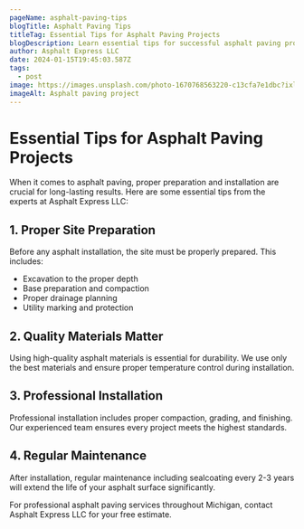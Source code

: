 ```yaml
---
pageName: asphalt-paving-tips
blogTitle: Asphalt Paving Tips
titleTag: Essential Tips for Asphalt Paving Projects
blogDescription: Learn essential tips for successful asphalt paving projects from the experts at Asphalt Express LLC
author: Asphalt Express LLC
date: 2024-01-15T19:45:03.587Z
tags:
  - post
image: https://images.unsplash.com/photo-1670768563220-c13cfa7e1dbc?ixlib=rb-4.0.3&ixid=MnwxMjA3fDB8MHxwaG90by1wYWdlfHx8fGVufDB8fHx8&auto=format&fit=crop&w=1000&q=80.jpg
imageAlt: Asphalt paving project
---
```

# Essential Tips for Asphalt Paving Projects

When it comes to asphalt paving, proper preparation and installation are crucial for long-lasting results. Here are some essential tips from the experts at Asphalt Express LLC:

## 1. Proper Site Preparation

Before any asphalt installation, the site must be properly prepared. This includes:
- Excavation to the proper depth
- Base preparation and compaction
- Proper drainage planning
- Utility marking and protection

## 2. Quality Materials Matter

Using high-quality asphalt materials is essential for durability. We use only the best materials and ensure proper temperature control during installation.

## 3. Professional Installation

Professional installation includes proper compaction, grading, and finishing. Our experienced team ensures every project meets the highest standards.

## 4. Regular Maintenance

After installation, regular maintenance including sealcoating every 2-3 years will extend the life of your asphalt surface significantly.

For professional asphalt paving services throughout Michigan, contact Asphalt Express LLC for your free estimate.